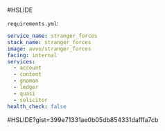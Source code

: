 #HSLIDE

`requirements.yml`:
```yml
service_name: stranger_forces
stack_name: stranger_forces
image: avvo/stranger_forces
facing: internal
services:
  - account
  - content
  - gnomon
  - ledger
  - quasi
  - solicitor
health_check: false
```

#HSLIDE?gist=399e71331ae0b05db854331dafffa7cb

